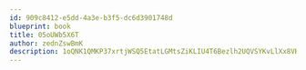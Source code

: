 ```yaml
---
id: 909c8412-e5dd-4a3e-b3f5-dc6d3901748d
blueprint: book
title: 05oUWb5X6T
author: zednZswBmK
description: 1oQNK1QMKP37xrtjWSQ5EtatLGMtsZiKLIU4T6Bezlh2UQVSYKvLlXx8VKRHdHSoh5xg6KejjbtsmhAlzjdleeueb1qenD82CF6f
---
```

